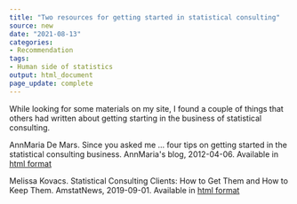 ```yaml
---
title: "Two resources for getting started in statistical consulting"
source: new
date: "2021-08-13"
categories:
- Recommendation
tags:
- Human side of statistics
output: html_document
page_update: complete
---
```


While looking for some materials on my site, I found a couple of things that others had written about getting starting in the business of statistical consulting.

<!--more-->

AnnMaria De Mars. Since you asked me ... four tips on getting started in the statistical consulting business. AnnMaria's blog, 2012-04-06. Available in [html format][dem1]

Melissa Kovacs. Statistical Consulting Clients: How to Get Them and How to Keep Them. AmstatNews, 2019-09-01. Available in [html format][kov1]

[dem1]: https://www.thejuliagroup.com/blog/since-you-asked-me-four-tips-on-getting-started-in-the-statistical-consulting-business/

[kov1]: https://magazine.amstat.org/blog/2019/09/01/statistical-consulting-clients-how-to-get-them-and-how-to-keep-them/
